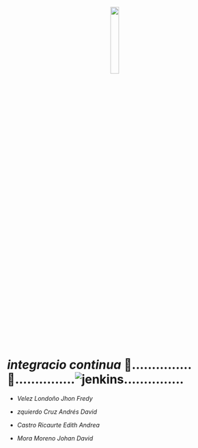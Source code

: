 <p align="center">
 <img width="20%" height="20%" src="https://campusvirtual.poligran.edu.co/img/logopoli_w.png">
 </p>
 
 #  *integracio continua* :space_invader:...............:whale:...............![jenkins](https://github.com/buildkite/emojis/blob/main/img-buildkite-64/jenkins.png?raw=true)...............

* *Velez Londoño Jhon Fredy*

* *zquierdo Cruz Andrés David*

* *Castro Ricaurte Edith Andrea*

* *Mora Moreno Johan David*

